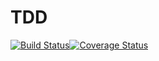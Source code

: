 # TDD

[![Build Status](https://travis-ci.org/BarnaTB/Level-Up-TDD.svg?branch=ft-user-validate-names-160751041)](https://travis-ci.org/BarnaTB/Level-Up-TDD)[![Coverage Status](https://coveralls.io/repos/github/BarnaTB/Level-Up-TDD/badge.svg?branch=ft-user-validate-names-160751041)](https://coveralls.io/github/BarnaTB/Level-Up-TDD?branch=ft-user-validate-names-160751041)

